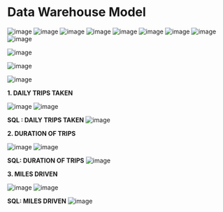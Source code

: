 # Data Warehouse Model

![image](https://user-images.githubusercontent.com/80931987/111720686-cdf51500-8834-11eb-9487-76365bed3e7b.png)
![image](https://user-images.githubusercontent.com/80931987/111720781-fa109600-8834-11eb-9cb3-b9f65130f285.png)
![image](https://user-images.githubusercontent.com/80931987/111720814-098fdf00-8835-11eb-8038-8d757dd926d8.png)
![image](https://user-images.githubusercontent.com/80931987/111721799-01d13a00-8837-11eb-8c38-db147fcf4ab5.png)
![image](https://user-images.githubusercontent.com/80931987/111721823-0f86bf80-8837-11eb-8a0f-456184d933b0.png)
![image](https://user-images.githubusercontent.com/80931987/111721859-1c0b1800-8837-11eb-8a76-91c9d4962edf.png)
![image](https://user-images.githubusercontent.com/80931987/111721958-48bf2f80-8837-11eb-93d9-51817f254452.png)
![image](https://user-images.githubusercontent.com/80931987/111721996-5d032c80-8837-11eb-8c18-a23489edc888.png)
![image](https://user-images.githubusercontent.com/80931987/111722034-6f7d6600-8837-11eb-8816-200f605a3f7b.png)


![image](https://user-images.githubusercontent.com/80931987/111792185-65408380-889a-11eb-8a1b-7f0bd167368f.png)



![image](https://user-images.githubusercontent.com/80931987/111791030-337aed00-8899-11eb-8e5a-3332c60774d9.png)

![image](https://user-images.githubusercontent.com/80931987/111786665-6f5f8380-8894-11eb-81f9-0ec563a12d0c.png)

**1. DAILY TRIPS TAKEN**

![image](https://user-images.githubusercontent.com/80931987/111790894-0fb7a700-8899-11eb-98e9-1bf5339de480.png)
![image](https://user-images.githubusercontent.com/80931987/111788109-1395fa00-8896-11eb-9fcb-d04a2feb3977.png)

**SQL : DAILY TRIPS TAKEN**
![image](https://user-images.githubusercontent.com/80931987/111790841-029ab800-8899-11eb-9a9e-e0c5b9a8977f.png)


**2. DURATION OF TRIPS**

![image](https://user-images.githubusercontent.com/80931987/111790468-9b7d0380-8898-11eb-96e0-11908e9bbfd6.png)
![image](https://user-images.githubusercontent.com/80931987/111789113-31b02a00-8897-11eb-9472-b561fb00580c.png)

**SQL: DURATION OF TRIPS**
![image](https://user-images.githubusercontent.com/80931987/111790396-86a07000-8898-11eb-952e-5f0280c708af.png)


**3. MILES DRIVEN**

![image](https://user-images.githubusercontent.com/80931987/111789444-8653a500-8897-11eb-949a-81dcbab0ffbe.png)
![image](https://user-images.githubusercontent.com/80931987/111789568-aaaf8180-8897-11eb-8571-d40c4c1c71c1.png)

**SQL:  MILES DRIVEN**
![image](https://user-images.githubusercontent.com/80931987/111790049-2f9a9b00-8898-11eb-9974-2c53d5d2685b.png)
